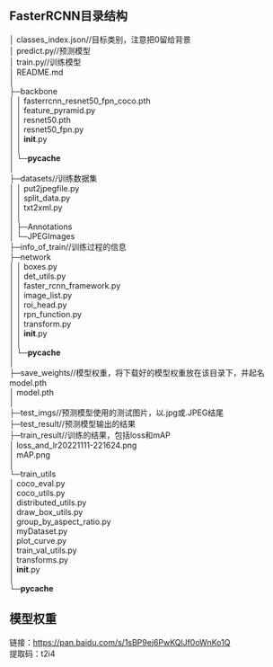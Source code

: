 ## FasterRCNN目录结构

│  classes_index.json//目标类别，注意把0留给背景<br>
│  predict.py//预测模型<br>
│  train.py//训练模型<br>
│  README.md<br>
│  <br>
├─backbone<br>
│  │  fasterrcnn_resnet50_fpn_coco.pth<br>
│  │  feature_pyramid.py<br>
│  │  resnet50.pth<br>
│  │  resnet50_fpn.py<br>
│  │  __init__.py<br>
│  │  <br>
│  └─__pycache__<br>
│          <br>
├─datasets//训练数据集<br>
│  │  put2jpegfile.py<br>
│  │  split_data.py<br>
│  │  txt2xml.py<br>
│  │  
│  ├─Annotations<br>
│  └─JPEGImages<br>
├─info_of_train//训练过程的信息<br>
├─network<br>
│  │  boxes.py<br>
│  │  det_utils.py<br>
│  │  faster_rcnn_framework.py<br>
│  │  image_list.py<br>
│  │  roi_head.py<br>
│  │  rpn_function.py<br>
│  │  transform.py<br>
│  │  __init__.py<br>
│  │  <br>
│  └─__pycache__<br>
│          <br>
├─save_weights//模型权重，将下载好的模型权重放在该目录下，并起名model.pth<br>
│      model.pth<br>
│      <br>
├─test_imgs//预测模型使用的测试图片，以.jpg或.JPEG结尾<br>
├─test_result//预测模型输出的结果<br>
├─train_result//训练的结果，包括loss和mAP<br>
│      loss_and_lr20221111-221624.png<br>
│      mAP.png<br>
│      <br>
└─train_utils<br>
    │  coco_eval.py<br>
    │  coco_utils.py<br>
    │  distributed_utils.py<br>
    │  draw_box_utils.py<br>
    │  group_by_aspect_ratio.py<br>
    │  myDataset.py<br>
    │  plot_curve.py<br>
    │  train_val_utils.py<br>
    │  transforms.py<br>
    │  __init__.py<br>
    │  <br>
    └─__pycache__<br>

## 模型权重

链接：https://pan.baidu.com/s/1sBP9ej6PwKQlJf0oWnKo1Q <br>
提取码：t2i4
